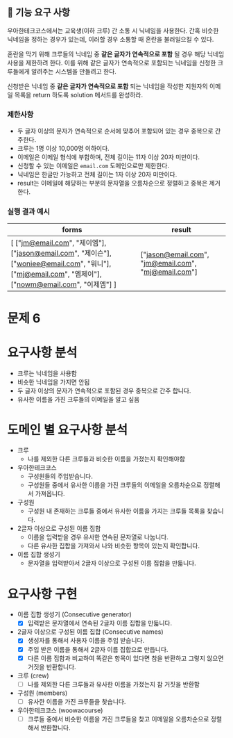 ## 🚀 기능 요구 사항

우아한테크코스에서는 교육생(이하 크루) 간 소통 시 닉네임을 사용한다. 간혹 비슷한 닉네임을 정하는 경우가 있는데, 이러할 경우 소통할 때 혼란을 불러일으킬 수 있다.

혼란을 막기 위해 크루들의 닉네임 중 **같은 글자가 연속적으로 포함** 될 경우 해당 닉네임 사용을 제한하려 한다. 이를 위해 같은 글자가 연속적으로 포함되는 닉네임을 신청한 크루들에게 알려주는 시스템을 만들려고 한다.


신청받은 닉네임 중 **같은 글자가 연속적으로 포함** 되는 닉네임을 작성한 지원자의 이메일 목록을 return 하도록 solution 메서드를 완성하라.

### 제한사항

- 두 글자 이상의 문자가 연속적으로 순서에 맞추어 포함되어 있는 경우 중복으로 간주한다.
- 크루는 1명 이상 10,000명 이하이다.
- 이메일은 이메일 형식에 부합하며, 전체 길이는 11자 이상 20자 미만이다.
- 신청할 수 있는 이메일은 `email.com` 도메인으로만 제한한다.
- 닉네임은 한글만 가능하고 전체 길이는 1자 이상 20자 미만이다.
- result는 이메일에 해당하는 부분의 문자열을 오름차순으로 정렬하고 중복은 제거한다.

### 실행 결과 예시

| forms | result |
| --- | --- |
| [ ["jm@email.com", "제이엠"], ["jason@email.com", "제이슨"], ["woniee@email.com", "워니"], ["mj@email.com", "엠제이"], ["nowm@email.com", "이제엠"] ] | ["jason@email.com", "jm@email.com", "mj@email.com"] |



# 문제 6

# 요구사항 분석

- 크루는 닉네임을 사용함
- 비슷한 닉네임을 가지면 안됨
- 두 글자 이상의 문자가 연속적으로 포함된 경우 중복으로 간주 합니다.
- 유사한 이름을 가진 크루들의 이메일을 알고 싶음

# 도메인 별 요구사항 분석

- 크루
    - 나를 제외한 다른 크루들과 비슷한 이름을 가졌는지 확인해야함
- 우아한테크코스
    - 구성원들의 주입받습니다.
    - 구성원들 중에서 유사한 이름을 가진 크루들의 이메일을 오름차순으로 정렬해서 가져옵니다.
- 구성원
    - 구성원 내 존재하는 크루들 중에서 유사한 이름을 가지는 크루들 목록을 찾습니다.
- 2글자 이상으로 구성된 이름 집합
    - 이름을 입력받을 경우 유사한 연속된 문자열로 나눕니다.
    - 다른 유사한 집합을 가져와서 나와 비슷한 항목이 있는지 확인합니다.
- 이름 집합 생성기
    - 문자열을 입력받아서 2글자 이상으로 구성된 이름 집합을 만듧니다.

# 요구사항 구현

- 이름 집합 생성기 (Consecutive generator)
    - [x]  입력받은 문자열에서 연속된 2글자 이름 집합을 만듧니다.
- 2글자 이상으로 구성된 이름 집합 (Consecutive names)
    - [x]  생성자를 통해서 사용자 이름을 주입 받습니다.
    - [x]  주입 받은 이름을 통해서 2글자 이름 집합으로 만듭니다.
    - [x]  다른 이름 집합과 비교하여 똑같은 항목이 있다면 참을 반환하고 그렇지 않으면 거짓을 반환합니다.
- 크루 (crew)
  - [ ]  나를 제외한 다른 크루들과 유사한 이름을 가졌는지 참 거짓을 반환함
- 구성원 (members)
    - [ ]  유사한 이름을 가진 크루들을 찾습니다.
- 우아한테크코스 (woowacourse)
    - [ ]  크루들 중에서 비슷한 이름을 가진 크루들을 찾고 이메일을 오름차순으로 정렬해서 반환합니다.